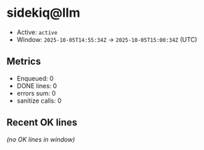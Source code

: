 # sidekiq@llm

- Active: `active`
- Window: `2025-10-05T14:55:34Z` → `2025-10-05T15:00:34Z` (UTC)

## Metrics
- Enqueued: 0
- DONE lines: 0
- errors sum: 0
- sanitize calls: 0

## Recent OK lines
_(no OK lines in window)_
